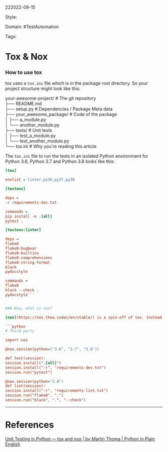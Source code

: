222022-09-15

Style: 

Domain: #TestAutomation 

Tags:

# Tox & Nox

### How to use tox

tox uses a `tox.ini` file which is in the package root directory. So your project structure might look like this:

your-awesome-project/            # The git repository  
├── README.md  
├── setup.py                     # Dependencies / Package Meta data  
├── your_awesome_package/        # Code of the package  
│   ├── a_module.py  
│   └── another_module.py  
├── tests/                       # Unit tests  
│   ├── test_a_module.py  
│   └── test_another_module.py  
└── tox.ini                      # Why you're reading this article

The `tox.ini` file to run the tests in an isolated Python environment for Python 3.6, Python 3.7 and Python 3.8 looks like this:

```ini
[tox]

envlist = linter,py36,py37,py38

[testenv]

deps =
-r requirements-dev.txt

commands =
pip install -e .[all]
pytest .

[testenv:linter]

deps =
flake8
flake8-bugbear
flake8-builtins
flake8-comprehensions
flake8-string-format
black
pydocstyle

commands =
flake8
black --check .
pydocstyle```


### Now… what is nox?

[nox](https://nox.thea.codes/en/stable/) is a spin-off of tox. Instead of using a `tox.ini` configuration file, it uses a `noxfile.py` Python file. It’s pretty similar to tox, but more flexible as it uses Python code:

```python
# Third party

import nox

@nox.session(python=["3.6", "3.7", "3.8"])

def test(session):
session.install(".[all]")
session.install("-r", "requirements-dev.txt")
session.run("pytest")

@nox.session(python="3.8")
def lint(session):
session.install("-r", "requirements-lint.txt")
session.run("flake8", ".")
session.run("black", ".", "--check")
```


___
# References
[Unit Testing in Python — tox and nox | by Martin Thoma | Python in Plain English](https://python.plainenglish.io/unit-testing-in-python-tox-and-nox-833e4bbce729)